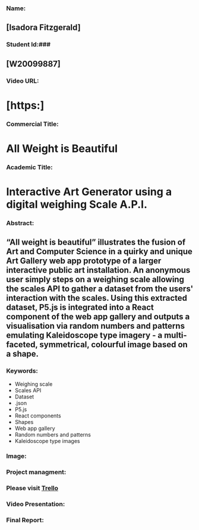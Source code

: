 ### __Name:__ ###
## [Isadora Fitzgerald] ##
### __Student Id:__###
## [W20099887] ##
### __Video URL:__ ###
# [https:] # 
### Commercial Title: ### 
# All Weight is Beautiful #
### Academic Title: ###
# Interactive Art Generator using a digital weighing Scale A.P.I. #
### Abstract: ###
## “All weight is beautiful” illustrates the fusion of Art and Computer Science in a quirky and unique Art Gallery web app prototype of a larger interactive public art installation. An anonymous user simply steps on a weighing scale allowing the scales API to gather a dataset from the users' interaction with the scales. Using this extracted dataset, P5.js is integrated into a React component of the web app gallery and outputs a visualisation via random numbers and patterns emulating Kaleidoscope type imagery - a multi-faceted, symmetrical, colourful image based on a shape. ##
### Keywords: ###
+ Weighing scale 
+ Scales API
+ Dataset
+ .json
+ P5.js
+ React components
+ Shapes
+ Web app gallery
+ Random numbers and patterns
+ Kaleidoscope type images

### Image: ###

### Project managment: ###
### Please visit [Trello](https://trello.com/invite/b/6aBvTRjd/ATTId0ebfddabef951228f6f0146e951686f2CB6CA20/final-year-project)  ###
### Video Presentation: ###
### Final Report: ###

